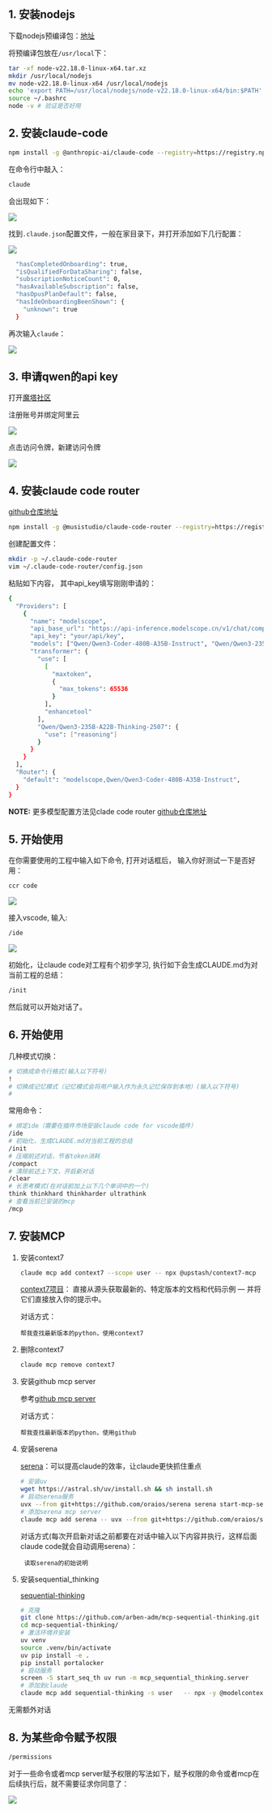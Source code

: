 ## 1. 安装nodejs

下载nodejs预编译包：[地址](https://nodejs.org/en/download)

将预编译包放在`/usr/local`下：

```bash
tar -xf node-v22.18.0-linux-x64.tar.xz 
mkdir /usr/local/nodejs
mv node-v22.18.0-linux-x64 /usr/local/nodejs
echo 'export PATH=/usr/local/nodejs/node-v22.18.0-linux-x64/bin:$PATH' >> ~/.bashrc
source ~/.bashrc
node -v # 验证是否好用
```

## 2. 安装claude-code

```bash
npm install -g @anthropic-ai/claude-code --registry=https://registry.npmmirror.com
```

在命令行中敲入：

```bash
claude
```

会出现如下：

![](assets/3.jpg)

找到`.claude.json`配置文件，一般在家目录下，并打开添加如下几行配置：

![](assets/4.jpg)

```bash
  "hasCompletedOnboarding": true,
  "isQualifiedForDataSharing": false,
  "subscriptionNoticeCount": 0,
  "hasAvailableSubscription": false,
  "hasOpusPlanDefault": false,
  "hasIdeOnboardingBeenShown": {
    "unknown": true
  }
```

再次输入`claude`：

![](assets/5.jpg)

## 3. 申请qwen的api key

打开[魔塔社区](https://modelscope.cn/my/overview)

注册账号并绑定阿里云

![](assets/6.jpg)

点击访问令牌，新建访问令牌

![](assets/7.jpg)

## 4. 安装claude code router

[github仓库地址](https://github.com/musistudio/claude-code-router)

```bash
npm install -g @musistudio/claude-code-router --registry=https://registry.npmmirror.com
```

创建配置文件：

```bash
mkdir -p ~/.claude-code-router
vim ~/.claude-code-router/config.json
```

粘贴如下内容， 其中api_key填写刚刚申请的：

```bash
{
  "Providers": [
    {
      "name": "modelscope",
      "api_base_url": "https://api-inference.modelscope.cn/v1/chat/completions",
      "api_key": "your/api/key",
      "models": ["Qwen/Qwen3-Coder-480B-A35B-Instruct", "Qwen/Qwen3-235B-A22B-Thinking-2507"],
      "transformer": {
        "use": [
          [
            "maxtoken",
            {
              "max_tokens": 65536
            }
          ],
          "enhancetool"
        ],
        "Qwen/Qwen3-235B-A22B-Thinking-2507": {
          "use": ["reasoning"]
        }
      }
    }
  ],
  "Router": {
    "default": "modelscope,Qwen/Qwen3-Coder-480B-A35B-Instruct",
  }
}
```

**NOTE:** 更多模型配置方法见clade code router [github仓库地址](https://github.com/musistudio/claude-code-router)

## 5. 开始使用

在你需要使用的工程中输入如下命令, 打开对话框后， 输入你好测试一下是否好用：

```bash
ccr code
```

![](assets/8.jpg)

接入vscode, 输入:

```bash
/ide
```

![](assets/9.jpg)

初始化，让claude code对工程有个初步学习, 执行如下会生成CLAUDE.md为对当前工程的总结：

```bash
/init
```

然后就可以开始对话了。

## 6. 开始使用

几种模式切换：

```bash
# 切换成命令行格式(输入以下符号)
!
# 切换成记忆模式（记忆模式会将用户输入作为永久记忆保存到本地）(输入以下符号)
#
```

常用命令：

```bash
# 绑定ide（需要在插件市场安装claude code for vscode插件）
/ide
# 初始化，生成CLAUDE.md对当前工程的总结
/init
# 压缩前述对话，节省token消耗
/compact
# 清除前述上下文，开启新对话
/clear
# 长思考模式(在对话前加上以下几个单词中的一个)
think thinkhard thinkharder ultrathink
# 查看当前已安装的mcp
/mcp
```

## 7. 安装MCP

1. 安装context7

   ```bash
   claude mcp add context7 --scope user -- npx @upstash/context7-mcp
   ```

   [context7项目](https://github.com/upstash/context7)： 直接从源头获取最新的、特定版本的文档和代码示例 — 并将它们直接放入你的提示中。

   对话方式：

   ```text
   帮我查找最新版本的python，使用context7
   ```

2. 删除context7

   ```bash
   claude mcp remove context7
   ```

3. 安装github mcp server

   参考[github mcp server](https://github.com/github/github-mcp-server/blob/main/docs/installation-guides/install-claude.md)

   对话方式：

   ```text
   帮我查找最新版本的python，使用github
   ```

4. 安装serena

   [serena](https://github.com/oraios/serena)：可以提高claude的效率，让claude更快抓住重点

   ```bash
   # 安装uv
   wget https://astral.sh/uv/install.sh && sh install.sh
   # 启动serena服务
   uvx --from git+https://github.com/oraios/serena serena start-mcp-server
   # 添加serena mcp server
   claude mcp add serena -- uvx --from git+https://github.com/oraios/serena serena start-mcp-server --context ide-assistant --project $(pwd)
   ```

   对话方式(每次开启新对话之前都要在对话中输入以下内容并执行，这样后面claude code就会自动调用serena）：

   ```text
    读取serena的初始说明
   ```

5. 安装sequential_thinking

   [sequential-thinking](https://github.com/arben-adm/mcp-sequential-thinking)

   ```bash
   # 克隆
   git clone https://github.com/arben-adm/mcp-sequential-thinking.git
   cd mcp-sequential-thinking/
   # 激活环境并安装
   uv venv
   source .venv/bin/activate
   uv pip install -e .
   pip install portalocker
   # 启动服务
   screen -S start_seq_th uv run -m mcp_sequential_thinking.server
   # 添加到claude
   claude mcp add sequential-thinking -s user   -- npx -y @modelcontextprotocol/server-sequential-thinking
   ```

无需额外对话

## 8. 为某些命令赋予权限

```bash
/permissions
```

对于一些命令或者mcp server赋予权限的写法如下，赋予权限的命令或者mcp在后续执行后，就不需要征求你同意了：

![](assets/10.jpg)